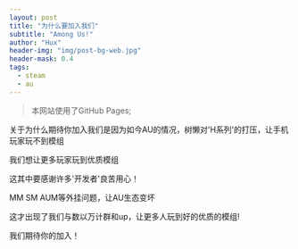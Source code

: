 ```yaml
---
layout: post
title: "为什么要加入我们"
subtitle: "Among Us!"
author: "Hux"
header-img: "img/post-bg-web.jpg"
header-mask: 0.4
tags:
  - steam
  - au
---
```


> 本网站使用了GitHub Pages;

关于为什么期待你加入我们是因为如今AU的情况，树懒对'H系列'的打压，让手机玩家玩不到模组

我们想让更多玩家玩到优质模组

这其中要感谢许多'开发者'良苦用心！

MM SM AUM等外挂问题，让AU生态变坏

这才出现了我们与数以万计群和up，让更多人玩到好的优质的模组!

我们期待你的加入！



